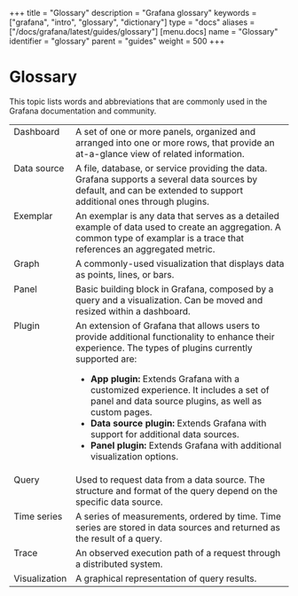 +++
title = "Glossary"
description = "Grafana glossary"
keywords = ["grafana", "intro", "glossary", "dictionary"]
type = "docs"
aliases = ["/docs/grafana/latest/guides/glossary"]
[menu.docs]
name = "Glossary"
identifier = "glossary"
parent = "guides"
weight = 500
+++

# Glossary

This topic lists words and abbreviations that are commonly used in the Grafana documentation and community.

<table>
  <tr>
    <td style="vertical-align: top">Dashboard</td>
    <td>
      A set of one or more panels, organized and arranged into one or more rows, that provide an at-a-glance view of related information.
    </td>
  </tr>
  <tr>
    <td style="vertical-align: top">Data source</td>
    <td>
      A file, database, or service providing the data. Grafana supports a several data sources by default, and can be extended to support additional ones through plugins.
    </td>
  </tr>
  <tr>
    <td style="vertical-align: top">Exemplar</td>
    <td>
      An exemplar is any data that serves as a detailed example of data used to create an aggregation. A common type of examplar is a trace that references an aggregated metric.
    </td>
  </tr>
  <tr>
    <td style="vertical-align: top">Graph</td>
    <td>
      A commonly-used visualization that displays data as points, lines, or bars.
    </td>
  </tr>
  <tr>
    <td style="vertical-align: top">Panel</td>
    <td>
      Basic building block in Grafana, composed by a query and a visualization. Can be moved and resized within a dashboard.
    </td>
  </tr>
  <tr>
    <td style="vertical-align: top">Plugin</td>
    <td>
      An extension of Grafana that allows users to provide additional functionality to enhance their experience. The types of plugins currently supported are:
      <ul>
        <li>
          <b>App plugin:</b> Extends Grafana with a customized experience. It includes a set of panel and data source plugins, as well as custom pages.
        </li>
        <li>
          <b>Data source plugin:</b> Extends Grafana with support for additional data sources.
        </li>
        <li>
          <b>Panel plugin:</b> Extends Grafana with additional visualization options.
        </li>
      </ul>
    </td>
  </tr>
  <tr>
    <td style="vertical-align: top">Query</td>
    <td>
      Used to request data from a data source. The structure and format of the query depend on the specific data source.
    </td>
  </tr>
  <tr>
    <td style="vertical-align: top">Time series</td>
    <td>
      A series of measurements, ordered by time. Time series are stored in data sources and returned as the result of a query.
    </td>
  </tr>
  <tr>
    <td style="vertical-align: top">Trace</td>
    <td>
      An observed execution path of a request through a distributed system.
    </td>
  </tr>
  <tr>
    <td style="vertical-align: top">Visualization</td>
    <td>A graphical representation of query results.</td>
  </tr>
</table>
